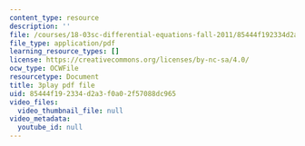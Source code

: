 ```yaml
---
content_type: resource
description: ''
file: /courses/18-03sc-differential-equations-fall-2011/85444f192334d2a3f0a02f57088dc965_zreI4HllD80.pdf
file_type: application/pdf
learning_resource_types: []
license: https://creativecommons.org/licenses/by-nc-sa/4.0/
ocw_type: OCWFile
resourcetype: Document
title: 3play pdf file
uid: 85444f19-2334-d2a3-f0a0-2f57088dc965
video_files:
  video_thumbnail_file: null
video_metadata:
  youtube_id: null
---
```

